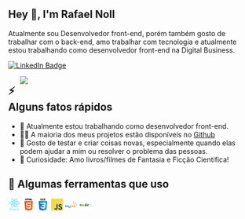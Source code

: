 

<h2>Hey 👋, <b>I'm Rafael Noll</b></h2>
<p>Atualmente sou Desenvolvedor front-end, porém também gosto de trabalhar com o back-end, amo trabalhar com tecnologia e atualmente estou 
  trabalhando como desenvolvedor front-end na Digital Business.
</p>
<p>
    <a href="https://www.linkedin.com/in/rafael-noll-ds/" target="_blank" rel="noreferrer"><img src="https://img.shields.io/badge/-@rafaelnoll-0077B5?style=flat-square&amp;labelColor=0077B5&amp;logo=LinkedIn&amp;link=https://www.linkedin.com/in/mazarafa/" alt="LinkedIn Badge"></a> 
</p>

<img align="right" src="https://media.giphy.com/media/9gISqB3tncMmY/giphy.gif" width="480" />
<h2>⚡️ Alguns fatos rápidos</h2>
<ul>
    <li>🔭 Atualmente estou trabalhando como desenvolvedor front-end.</li>
    <li>👨‍💻 A maioria dos meus projetos estão disponíveis no <a href="https://github.com/Rafaelnoll?tab=repositories">Github</a></li>
    <li>💬 Gosto de testar e criar coisas novas, especialmente quando elas podem ajudar a mim ou resolver o problema das pessoas.</li>
    <li>🎉 Curiosidade: Amo livros/filmes de Fantasia e Ficção Cientifica!</li>
</ul>
<h2>🚀 Algumas ferramentas que uso</h2>
<p align="left">
    <img src="https://raw.githubusercontent.com/devicons/devicon/master/icons/react/react-original-wordmark.svg" alt="react" width="25" height="25" />
    <img src="https://raw.githubusercontent.com/devicons/devicon/master/icons/html5/html5-original-wordmark.svg" alt="html5" width="25" height="25" />
    <img src="https://raw.githubusercontent.com/devicons/devicon/master/icons/css3/css3-original-wordmark.svg" alt="css3" width="25" height="25" />
    <img src="https://raw.githubusercontent.com/devicons/devicon/master/icons/javascript/javascript-original.svg" alt="javascript" width="25" height="25" />
    <img src="https://raw.githubusercontent.com/devicons/devicon/master/icons/mysql/mysql-original-wordmark.svg" alt="mysql" width="25" height="25" />
    <img src="https://raw.githubusercontent.com/devicons/devicon/master/icons/nodejs/nodejs-original-wordmark.svg" alt="nodejs" width="25" height="25" /> 
</p>
